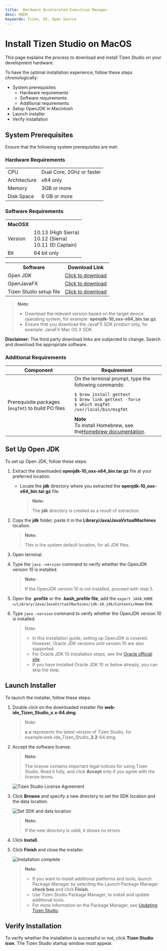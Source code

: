 ```yaml
---
title:  Hardware Accelerated Execution Manager
desc: HAEM
keywords: Tizen, OS, Open Source
---
```


# Install Tizen Studio on MacOS

This page explains the process to download and install Tizen Studio on your development hardware. 

To have the optimal installation experience, follow these steps chronologically:

- System prerequisites
   - Hardware requirements
   - Software requirements
   - Additional requirements
- Setup OpenJDK in Macintosh
- Launch installer
- Verify installation

## System Prerequisites

Ensure that the following system prerequisites are met:

### Hardware Requirements

<table>
  <tr>
      <td>CPU</td>
    <td>Dual Core, 2Ghz or faster</td>
  </tr>
  <tr>
    <td>Architecture</td>
    <td>x64 only</td>
  </tr>
  <tr>
    <td>Memory</td>
    <td>3GB or more </td>
  </tr>
  <tr>
    <td>Disk Space</td>
    <td>6 GB or more </td>
  </tr>
</table> 

### Software Requirements
<table>
  <tr>
    <th>MacOSX</th>
  </tr>
  <tr>
    <td>Version</td>
    <td>10.13 (High Sierra)<br>10.12 (Sierra)<br>10.11 (El Captain)</td>
  </tr>
  <tr>
    <td>Bit</td>
    <td>64 bit only</td>
  </tr>
</table>

<table>
  <tr>
    <th>Software</th>
    <th>Download Link </th>
  </tr>
  <tr>
    <td>Open JDK</td>
    <td><a href="https://download.java.net/java/GA/jdk10/10/binaries/openjdk-10_osx-x64_bin.tar.gz" target="_blank"> Click to download </a></td>
  </tr>
  <tr>
    <td>OpenJavaFX</td>
    <td><a href="http://gluonhq.com/download/javafx-11-0-2-sdk-mac" class="clickable" target="_blank">Click to download</a></td>
  </tr>
  <tr>
    <td>Tizen Studio setup file</td>
    <td><a href="https://developer.tizen.org/development/tizen-studio/download#" class="clickable" target="_blank">Click to download</a>     </td>
  </tr>
</table>


>**Note:**
>
> - Download the relevant version based on the target device operating system, for example: **openjdk-10_osx-x64_bin.tar.gz**. 
> - Ensure that you download the JavaFX <OS> SDK product only, for example: JavaFX Mac OS X SDK.
  
**Disclaimer:** The third party download links are subjected to change. Search and download the appropriate software.


### Additional Requirements

<table>
<thead>
<tr>
<th>Component</th>
<th>Requirement</th>
</tr>
</thead>
<tbody>
<tr>
<td>Prerequisite packages (<code>msgfmt</code>) to build PO files
</td>
<td>On the terminal prompt, type the following commands:
<pre><code>$ brew install gettext
$ brew link gettext -force
$ which msgfmt
/usr/local/bin/msgfmt
</code></pre>
<strong>Note</strong><br>
To install Homebrew, see the<a href="http://brew.sh/">Homebrew documentation</a>.
</td>
</tr>
</tbody>
</table>

## Set Up Open JDK

To set up Open JDK, follow these steps: 

1. Extract the downloaded **openjdk-10_osx-x64_bin.tar.gz** file at your preferred location.
   - Locate the **jdk** directory where you extracted the **openjdk-10_osx-x64_bin.tar.gz** file.
     
	   >**Note:**
     >
     > The **jdk** directory is created as a result of extraction. 
   
2. Copy the **jdk** folder, paste it in the **Library/Java/JavaVirtualMachines** location. 
    
   >**Note:**
   >
   >This is the system default location, for all JDK files.
3. Open terminal.
4. Type the `java –version` command to verify whether the OpenJDK version 10 is installed.
   >**Note:**
   > 
   >If the OpenJDK version 10 is not installed, proceed with step 5.
5. Open the **.profile** or the **.bash_profile file**, add the `export JAVA_HOME =/Library/Java/JavaVirtualMachines/jdk-10.jdk/Contents/Home` line. 
6. Type `java –version` command to verify whether the OpenJDK version 10 is installed.
   >Note:
   >
   >- In this installation guide, setting up OpenJDK is covered. However,  Oracle JDK versions until version 10 are also supported.
   >- For Oracle JDK 10 installation steps, see the [Oracle official site](https://docs.oracle.com/javase/10/install/installation-jdk-and-jre-macos.htm#JSJIG-GUID-F575EB4A-70D3-4AB4-A20E-DBE95171AB5F). 
   >- If you have installed Oracle JDK 10 or below already, you can skip the step. 

## Launch Installer
 
To launch the installer, follow these steps:

1. Double click on the downloaded installer file **web-ide_Tizen_Studio_x.x-64.dmg**.
   >Note: 
   >
   >**x.x** represents the latest version of Tizen Studio, for example:web-ide_Tizen_Studio_**3.2**-64.dmg.

2. Accept the software license.
   >**Note:**
   >
   >The license contains important legal notices for using Tizen Studio. Read it fully, and click **Accept** only if you agree with the license terms.

   ![Tizen Studio License Agreement](./media/install_sdk_license.png)
3. Click **Browse** and specify a new directory to set the SDK location and the data location. 
   
   ![Set SDK and data location](./media/install_sdk_directory.png)
   
   >**Note:** 
   > 
   >If the new directory is valid, it shows no errors.
4. Click **Install**.
5. Click **Finish** and close the installer.
   
   ![Installation complete](./media/migration_finish_instal.png)
   > **Note:**
   >
   > - If you want to install additional platforms and tools, launch  Package Manager by selecting the Launch Package Manager **check box** and click **Finish**.
   > - Use Tizen Studio Package Manager, to install and update additional tools. 
   > - For more information on the Package Manager, see [Updating Tizen Studio](./update-sdk.md).

## Verify Installation

To verify whether the installation is successful or not, click **Tizen Studio icon**. The Tizen Studio startup window must appear.


